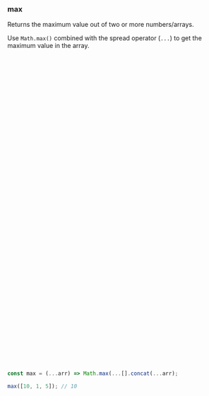 ### max

Returns the maximum value out of two or more numbers/arrays.

Use `Math.max()` combined with the spread operator (`...`) to get the maximum value in the array.

```js



















































const max = (...arr) => Math.max(...[].concat(...arr);
```

```js
max([10, 1, 5]); // 10
```
